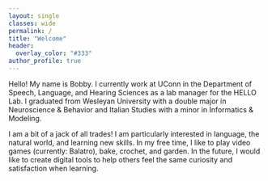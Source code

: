 ```yaml
---
layout: single
classes: wide
permalink: /
title: "Welcome"
header:
  overlay_color: "#333"
author_profile: true
---
```


Hello! My name is Bobby. I currently work at UConn in the Department of Speech, Language, and Hearing Sciences as a lab manager for the HELLO Lab. I graduated from Wesleyan University with a double major in Neuroscience & Behavior and Italian Studies with a minor in Informatics & Modeling. 

I am a bit of a jack of all trades! I am particularly interested in language, the natural world, and learning new skills. In my free time, I like to play video games (currently: Balatro), bake, crochet, and garden. In the future, I would like to create digital tools to help others feel the same curiosity and satisfaction when learning.
